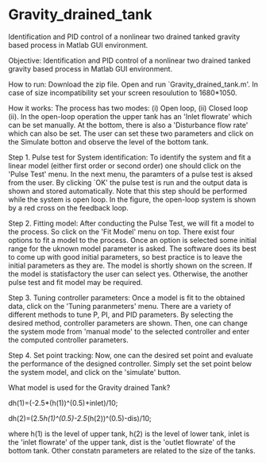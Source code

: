 # Gravity_drained_tank
Identification and PID control of a nonlinear two drained tanked gravity based process in Matlab GUI environment. 



Objective: Identification and PID control of a nonlinear two drained tanked gravity based process in Matlab GUI environment. 

How to run: Download the zip file. Open and run `Gravity_drained_tank.m'. In case of size incompatibility set your screen resoulution to 1680*1050. 

How it works: The process has two modes: (i) Open loop, (ii) Closed loop (ii). In the open-loop operation the upper tank has an 'Inlet flowrate' which can be set manually. 
At the bottom, there is also a 'Disturbance flow rate' which can also be set. The user can set these two parameters and click on the Simulate botton and observe the level of 
the bottom tank. 

Step 1. Pulse test for System identification: To identify the system and fit a linear model (either first order or second order) one should click on the 'Pulse Test' menu.
In the next menu, the paramters of a pulse test is aksed from the user. By clicking `OK' the pulse test is run and the output data is shown and stored automatically. 
Note that this step should be performed while the system is open loop. In the figure, the open-loop system is shown by a red cross on the feedback loop.

Step 2. Fitting model: After conducting the Pulse Test, we will fit a model to the process. So click on the 'Fit Model' menu on top. 
There exist four options to fit a model to the process. Once an option is selected some initial range for the uknown model parameter is asked. 
The software does its best to come up with good initial parameters, so best practice is to leave the initial parameters as they are. 
The model is shortly shown on the screen. If the model is statisfactory the user can select yes. Otherwise, the another pulse test and fit model may be required. 

Step 3. Tuning controller parameters: Once a model is fit to the obtained data, click on the 'Tuning paranmeters' menu. 
There are a variety of different methods to tune P, PI, and PID parameters. By selecting the desired method, controller parameters are shown. 
Then, one can change the system mode from 'manual mode' to the selected controller and enter the computed controller parameters. 

Step 4. Set point tracking: Now, one can the desired set point and evaluate the performance of the designed controller. 
Simply set the set point below the system model, and click on the 'simulate' button. 


What model is used for the Gravity drained Tank? 


dh(1)=(-2.5*(h(1))^(0.5)+inlet)/10;

dh(2)=(2.5*h(1)^(0.5)-2.5*(h(2))^(0.5)-dis)/10;


where h(1) is the level of upper tank, h(2) is the level of lower tank, inlet is the 'inlet flowrate' of the upper tank, dist is the 'outlet flowrate' of the bottom tank.
Other constatn parameters are related to the size of the tanks. 

